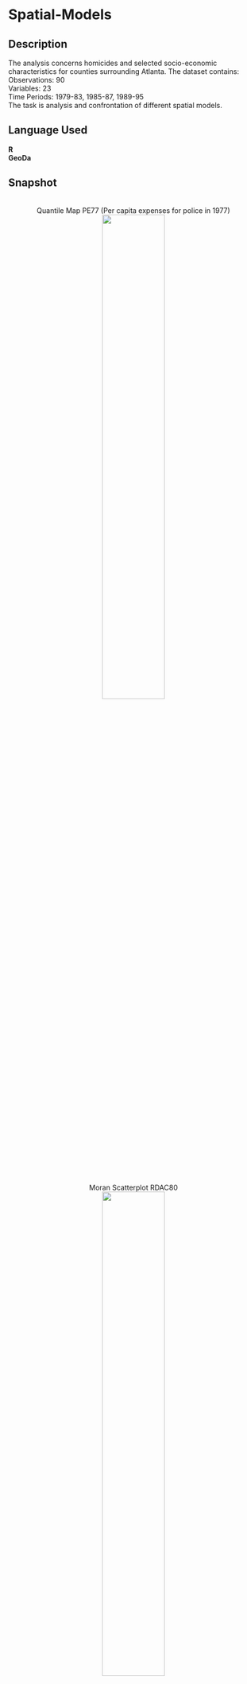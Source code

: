 # Spatial-Models

## Description
The analysis concerns homicides and selected socio-economic characteristics for counties surrounding Atlanta. 
The dataset contains:  
Observations: 90  
Variables: 23  
Time Periods: 1979-83, 1985-87, 1989-95  
The task is analysis and confrontation of different spatial models.

## Language Used
**R**  
**GeoDa**

## Snapshot

<p align= "center"> 
  <br>
  Quantile Map PE77 (Per capita expenses for police in 1977)
  <br>
  <img src="https://github.com/RosyDibernardi/Spatial-Models/assets/107631377/c4b080e9-b1bd-4e3b-8173-eb7ca17928b4" width="50%" height="50%" >  
  <br>
  Moran Scatterplot RDAC80 
  <br>
  <img src="https://github.com/RosyDibernardi/Spatial-Models/assets/107631377/9449041c-bd63-43de-b409-2f51c3363ebe" width="50%" height="50%" >
  <br>
  Local Moran Plot RDAC80 
  <br>
  <img src="https://github.com/RosyDibernardi/Spatial-Models/assets/107631377/907be7d3-9515-440b-8c5d-796ec45b70d4" width="50%" height="50%" >
  <br>
  Confrontation AIC of different spatial models
  <br>
   <img src="https://github.com/RosyDibernardi/Spatial-Models/assets/107631377/799a7188-5cc3-4064-bf3d-66b0be9e161b" width="50%" height="50%" >
  <br>
  Spatial-Durbin model Impact
  <br>
  <img src="https://github.com/RosyDibernardi/Spatial-Models/assets/107631377/c70f1910-6238-44e2-91ea-a54e8d8ca06d" width="50%" height="50%" >
</p>


